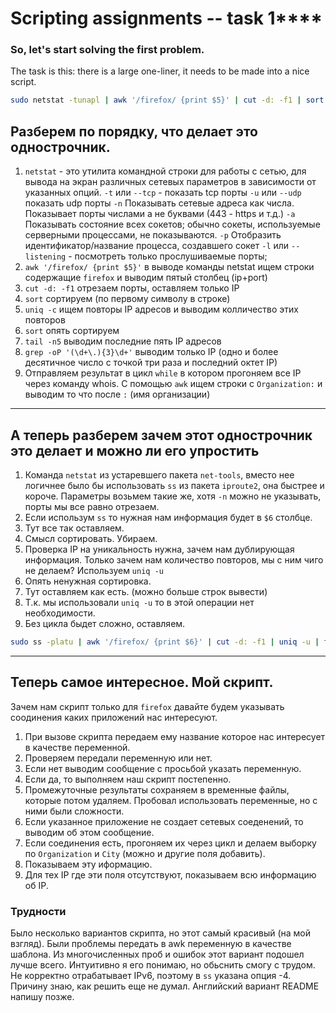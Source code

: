 # Scripting assignments -- task 1****
### So, let's start solving the first problem.
The task is this: there is a large one-liner, it needs to be made into a nice script.

```sh
sudo netstat -tunapl | awk '/firefox/ {print $5}' | cut -d: -f1 | sort | uniq -c | sort | tail -n5 | grep -oP '(\d+\.){3}\d+' | while read IP ; do whois $IP | awk -F':' '/^Organization/ {print $2}' ; done
```
## Разберем по порядку, что делает это однострочник.

1. `netstat` - это утилита командной строки для работы с сетью, для вывода на экран различных сетевых параметров в зависимости от указанных опций.
   `-t` или `--tcp` - показать tcp порты
   `-u` или `--udp` показать udp порты
   `-n` Показывать сетевые адреса как числа. Показывает порты числами а не буквами (443 - https и т.д.)
   `-a` Показывать состояние всех сокетов; обычно сокеты, используемые серверными процессами, не показываются.
   `-p` Отобразить идентификатор/название процесса, создавшего сокет
   `-l` или `--listening` - посмотреть только прослушиваемые порты;
2. `awk '/firefox/ {print $5}'` в выводе команды netstat ищем строки содержащие `firefox` и выводим пятый столбец (ip+port)
3. `cut -d: -f1` отрезаем порты, оставляем только IP
4. `sort` сортируем (по первому символу в строке)
5. `uniq -c` ищем повторы IP адресов и выводим колличество этих повторов
6. `sort` опять сортируем
7. `tail -n5` выводим последние пять IP адресов
8. `grep -oP '(\d+\.){3}\d+'` выводим только IP (одно и более десятичное число с точкой три раза и последний октет IP)
9. Отправляем результат в цикл `while` в котором прогоняем все IP через команду whois. С помощью `awk` ищем строки с `Organization:` и выводим то что после `:` (имя организации)
***
## А теперь разберем зачем этот однострочник это делает и можно ли его упростить

1. Команда `netstat` из устаревшего пакета `net-tools`, вместо нее логичнее было бы использовать `ss` из пакета `iproute2`, она быстрее и короче.
   Параметры возьмем такие же, хотя `-n` можно не указывать, порты мы все равно отрезаем.
2. Если использум `ss` то нужная нам информация будет в `$6` столбце.
3. Тут все так оставляем.
4. Смысл сортировать. Убираем.
5. Проверка IP на уникальность нужна, зачем нам дублирующая информация. Только зачем нам количество повторов, мы с ним чиго не делаем?
   Используем `uniq -u`
6. Опять ненужная сортировка.
7. Тут оставляем как есть. (можно больше строк вывести)
8. Т.к. мы использовали `uniq -u` то в этой операции нет необходимости.
9. Без цикла быдет сложно, оставляем.

```sh
sudo ss -platu | awk '/firefox/ {print $6}' | cut -d: -f1 | uniq -u | tail -n5 | while read IP ; do whois $IP | awk -F':' '/^Organization/ {print $2}' ; done
```
***
## Теперь самое интересное. Мой скрипт.

Зачем нам скрипт только для `firefox` давайте будем указывать соодинения каких приложений нас интересуют.
1. При вызове скрипта передаем ему название которое нас интересует в качестве переменной.
2. Проверяем передали переменную или нет.
3. Если нет выводим сообщение с просьбой указать переменную.
4. Если да, то выполняем наш скрипт постепенно.
5. Промежуточные результаты сохраняем в временные файлы, которые потом удаляем. Пробовал использовать переменные, но с ними были сложности.
6. Если указанное приложение не создает сетевых соеденений, то выводим об этом сообщение.
7. Если соединения есть, прогоняем их через цикл и делаем выборку по `Organization` и `City` (можно и другие поля добавить).
8. Показываем эту иформацию.
9. Для тех IP где эти поля отсутствуют, показываем всю информацию об IP.

### Трудности
Было несколько вариантов скрипта, но этот самый красивый (на мой взгляд).
Были проблемы передать в awk переменную в качестве шаблона. Из многочисленных проб и ошибок этот вариант подошел лучше всего. Интуитивно я его понимаю, но обьснить смогу с трудом.
Не корректно отрабатывает IPv6, поэтому в `ss` указана опция -4. Причину знаю, как решить еще не думал. 
Английский вариант README напишу позже.
